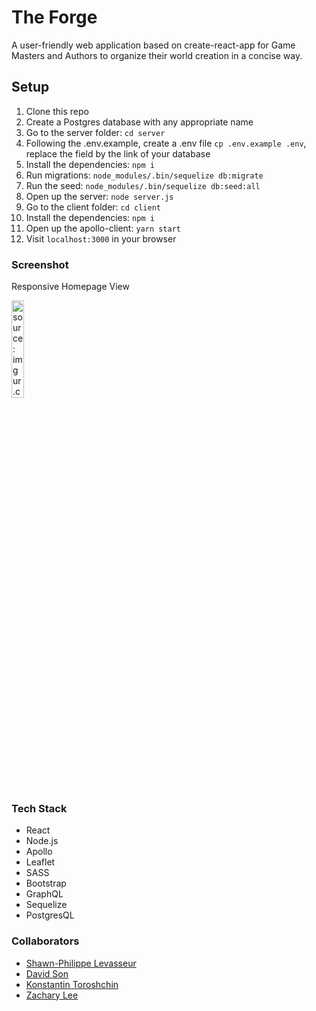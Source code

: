 # The Forge

A user-friendly web application based on create-react-app for Game Masters and Authors to organize their world creation in a concise way.

## Setup

1. Clone this repo
2. Create a Postgres database with any appropriate name
3. Go to the server folder: `cd server`
4. Following the .env.example, create a .env file `cp .env.example .env`, replace the field by the link of your database
5. Install the dependencies: `npm i`
6. Run migrations: `node_modules/.bin/sequelize db:migrate`
7. Run the seed: `node_modules/.bin/sequelize db:seed:all`
8. Open up the server: `node server.js`
9. Go to the client folder: `cd client`
10. Install the dependencies: `npm i`
11. Open up the apollo-client: `yarn start`
12. Visit `localhost:3000` in your browser

### Screenshot
Responsive Homepage View

<a href="https://imgur.com/XTBzFoH"><img width="20%" height="20%" border="0" src="https://i.imgur.com/XTBzFoH.gif" title="source: imgur.com" /></a>

### Tech Stack
- React
- Node.js
- Apollo
- Leaflet
- SASS
- Bootstrap
- GraphQL
- Sequelize
- PostgresQL

### Collaborators
- [Shawn-Philippe Levasseur](https://github.com/Levasseur-Sp)
- [David Son](https://github.com/Sonchucks)
- [Konstantin Toroshchin](https://github.com/ktoroshchin)
- [Zachary Lee](https://github.com/zacharylee97)
